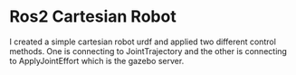 # Ros2 Cartesian Robot
I created a simple cartesian robot urdf and applied two different control methods.
One is connecting to JointTrajectory and the other is connecting to ApplyJointEffort which is the gazebo server. 
